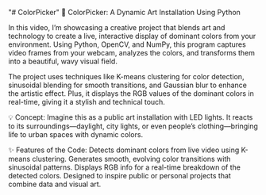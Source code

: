 "# ColorPicker"
🌈 ColorPicker: A Dynamic Art Installation Using Python

In this video, I’m showcasing a creative project that blends art and technology to create a live, interactive display of dominant colors from your environment. Using Python, OpenCV, and NumPy, this program captures video frames from your webcam, analyzes the colors, and transforms them into a beautiful, wavy visual field.

The project uses techniques like K-means clustering for color detection, sinusoidal blending for smooth transitions, and Gaussian blur to enhance the artistic effect. Plus, it displays the RGB values of the dominant colors in real-time, giving it a stylish and technical touch.

💡 Concept: Imagine this as a public art installation with LED lights. It reacts to its surroundings—daylight, city lights, or even people’s clothing—bringing life to urban spaces with dynamic colors.

✨ Features of the Code:
Detects dominant colors from live video using K-means clustering.
Generates smooth, evolving color transitions with sinusoidal patterns.
Displays RGB info for a real-time breakdown of the detected colors.
Designed to inspire public or personal projects that combine data and visual art.

